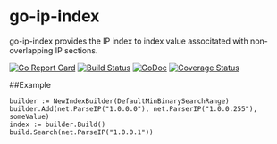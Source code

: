 # go-ip-index
go-ip-index provides the IP index to index value associtated with non-overlapping IP sections.

[![Go Report Card](https://goreportcard.com/badge/github.com/yangchenxing/go-ip-index)](https://goreportcard.com/report/github.com/yangchenxing/go-ip-index)
[![Build Status](https://travis-ci.org/yangchenxing/go-ip-index.svg?branch=master)](https://travis-ci.org/yangchenxing/go-ip-index)
[![GoDoc](http://godoc.org/github.com/yangchenxing/go-ip-index?status.svg)](http://godoc.org/github.com/yangchenxing/go-ip-index)
[![Coverage Status](https://coveralls.io/repos/github/yangchenxing/go-ip-index/badge.svg?branch=master)](https://coveralls.io/github/yangchenxing/go-ip-index?branch=master)

##Example

    builder := NewIndexBuilder(DefaultMinBinarySearchRange)
    builder.Add(net.ParseIP("1.0.0.0"), net.ParserIP("1.0.0.255"), someValue)
    index := builder.Build()
    build.Search(net.ParseIP("1.0.0.1"))
